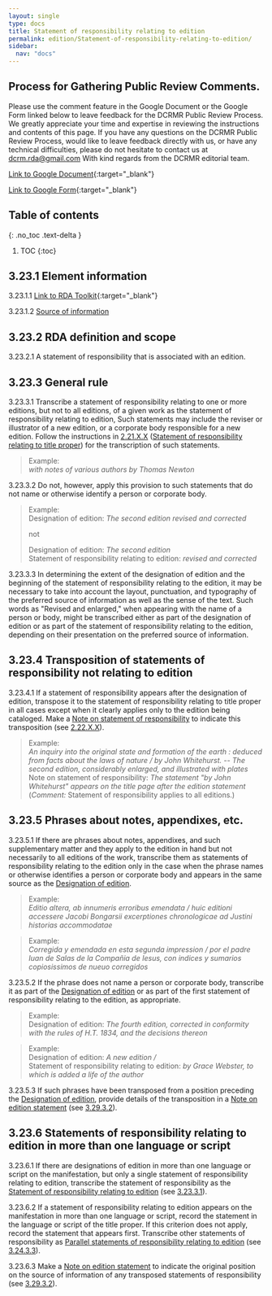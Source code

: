 ```yaml
---
layout: single
type: docs
title: Statement of responsibility relating to edition
permalink: edition/Statement-of-responsibility-relating-to-edition/
sidebar:
  nav: "docs"
---
```


## Process for Gathering Public Review Comments.
Please use the comment feature in the Google Document or the Google Form linked below to leave feedback for the DCRMR Public Review Process.  We greatly appreciate your time and expertise in reviewing the instructions and contents of this page.  If you have any questions on the DCRMR Public Review Process, would like to leave feedback directly with us, or have any technical difficulties, please do not hesitate to contact us at dcrm.rda@gmail.com  With kind regards from the DCRMR editorial team.

[Link to Google Document](https://docs.google.com/document/d/1juWF_PhS9YZP-M-MGTflUPjfrS2YZt7BKNzyZx---DQ/edit){:target="_blank"}

[Link to Google Form](https://docs.google.com/forms/d/e/1FAIpQLSdNtJkbY1mngdTcvCoB7zZcpaIuuKHvlbyiidP-QunDy14VcQ/viewform){:target="_blank"}

## Table of contents
{: .no_toc .text-delta }

1. TOC
{:toc}

## 3.23.1 Element information

<a name="3.23.1.1">3.23.1.1</a> [Link to RDA Toolkit](https://beta.rdatoolkit.org/Content/Index?externalId=en-US_ala-dcdb7f9e-3b2f-3819-8c00-1a5e6a1339ed){:target="_blank"}

<a name="3.23.1.2">3.23.1.2</a> [Source of information](/DCRMR/edition/)

## 3.23.2 RDA definition and scope

<a name="3.23.2.1">3.23.2.1</a> A statement of responsibility that is associated with an edition.

## 3.23.3 General rule

<a name="3.23.3.1">3.23.3.1</a> Transcribe a statement of responsibility relating to one or more editions, but not to all editions, of a given work as the statement of responsibility relating to edition, Such statements may include the reviser or illustrator of a new edition, or a corporate body responsible for a new edition. Follow the instructions in [2.21.X.X](/DCRMR/sor/Statement-of-responsibility-relating-to-title-proper/2.21.X.X) ([Statement of responsibility relating to title proper](/DCRMR/sor/Statement-of-responsibility-relating-to-title-proper)) for the transcription of such statements.

>Example:  
><CITE>with notes of various authors by Thomas Newton</CITE>

<a name="3.23.3.2">3.23.3.2</a> Do not, however, apply this provision to such statements that do not name or otherwise identify a person or corporate body.

>Example:  
>Designation of edition: <CITE>The second edition revised and corrected</CITE>
>  
>not	
>   
>Designation of edition:  <CITE>The second edition</CITE>  
>Statement of responsibility relating to edition: <CITE>revised and corrected</CITE>

<a name="3.23.3.3">3.23.3.3</a> In determining the extent of the designation of edition and the beginning of the statement of responsibility relating to the edition, it may be necessary to take into account the layout, punctuation, and typography of the preferred source of information  as well as the sense of the text. Such words as "Revised and enlarged," when appearing with the name of a person or body, might be transcribed either as part of the designation of edition or as part of the statement of responsibility relating to the edition, depending on their presentation on the preferred source of information.

## 3.23.4 Transposition of statements of responsibility not relating to edition

<a name="3.23.4.1">3.23.4.1</a> If a statement of responsibility appears after the designation of edition, transpose it to the statement of responsibility relating to title proper in all cases except when it clearly applies only to the edition being cataloged. Make a [Note on statement of responsibility](/DCRMR/sor/Note-on-statement-of-responsibility/) to indicate this transposition (see [2.22.X.X](/DCRMR/sor/Note-on-statement-of-responsibility/#2.22.X.X)).

>Example:  
><CITE> An inquiry into the original state and formation of the earth : deduced from facts about the laws of nature / by John Whitehurst. -- The second edition, considerably enlarged, and illustrated with plates</CITE>  
>Note on statement of responsibility: <CITE>The statement "by John Whitehurst" appears on the title page after the edition statement</CITE>  
>(*Comment:* Statement of responsibility applies to all editions.)

## 3.23.5 Phrases about notes, appendixes, etc.

<a name="3.23.5.1">3.23.5.1</a> If there are phrases about notes, appendixes, and such supplementary matter and they apply to the edition in hand but not necessarily to all editions of the work, transcribe them as statements of responsibility relating to the edition only in the case when the phrase names or otherwise identifies a person or corporate body and appears in the same source as the [Designation of edition](/DCRMR/edition/Designation-of-edition/).

>Example:  
><CITE>Editio altera, ab innumeris erroribus emendata / huic editioni accessere Jacobi Bongarsii excerptiones chronologicae ad Justini historias accommodatae</CITE>

>Example:  
> <CITE>Corregida y emendada en esta segunda impression / por el padre Iuan de Salas de la Compañia de Iesus, con indices y sumarios copiosissimos de nueuo corregidos</CITE>

<a name="3.23.5.2">3.23.5.2</a> If the phrase does not name a person or corporate body, transcribe it as part of the [Designation of edition](/DCRMR/edition/Designation-of-edition/) or as part of the first statement of responsibility relating to the edition, as appropriate. 

>Example:  
>Designation of edition: <CITE>The fourth edition, corrected in conformity with the rules of H.T. 1834, and the decisions thereon</CITE>

>Example:  
> Designation of edition: <CITE>A new edition / </CITE>  
> Statement of responsibility relating to edition: <CITE>by Grace Webster, to which is added a life of the author</CITE>

<a name="3.23.5.3">3.23.5.3</a> If such phrases have been transposed from a position preceding the [Designation of edition](/DCRMR/edition/Designation-of-edition/), provide details of the transposition in a [Note on edition statement](/DCRMR/edition/Note-on-edition-statement/) (see [3.29.3.2](/DCRMR/edition/Note-on-edition-statement/#3.29.3.2)).

## 3.23.6 Statements of responsibility relating to edition in more than one language or script

<a name="3.23.6.1">3.23.6.1</a> If there are designations of edition in more than one language or script on the manifestation, but only a single statement of responsibility relating to edition, transcribe the statement of responsibility as the [Statement of responsibility relating to edition](/DCRMR/edition/Statement-of-responsibility-relating-to-edition/) (see [3.23.3.1](/DCRMR/edition/Statement-of-responsibility-relating-to-edition/#3.23.3.1)).

<a name="3.23.6.2">3.23.6.2</a> If a statement of responsibility relating to edition appears on the manifestation in more than one language or script, record the statement in the language or script of the title proper. If this criterion does not apply, record the statement that appears first. Transcribe other statements of responsibility as [Parallel statements of responsibility relating to edition](/DCRMR/edition/Parallel-statements-of-responsibility-relating-to-edition/) (see [3.24.3.3](/DCRMR/edition/Parallel-statements-of-responsibility-relating-to-edition/#3.24.3.3)).

<a name="3.23.6.3">3.23.6.3</a> Make a [Note on edition statement](/DCRMR/edition/Note-on-edition-statement/) to indicate the original position on the source of information of any transposed statements of responsibility (see [3.29.3.2](/DCRMR/edition/Note-on-edition-statement/#3.29.3.2)).
